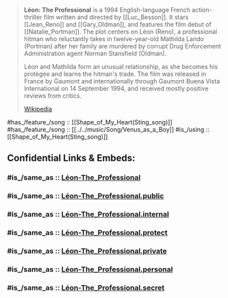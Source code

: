 
> **Léon: The Professional** is a 1994 English-language French action-thriller film 
> written and directed by [[Luc_Besson]]. It stars [[Jean_Reno]] and [[Gary_Oldman]], 
> and features the film debut of [[Natalie_Portman]]. 
> The plot centers on Léon (Reno), a professional hitman who reluctantly takes in 
> twelve-year-old Mathilda Lando (Portman) after her family are murdered 
> by corrupt Drug Enforcement Administration agent Norman Stansfield (Oldman). 
> 
> Léon and Mathilda form an unusual relationship, 
> as she becomes his protégée and learns the hitman's trade. 
> The film was released in France by Gaumont 
> and internationally through Gaumont Buena Vista International on 14 September 1994, 
> and received mostly positive reviews from critics.
>
> [Wikipedia](https://en.wikipedia.org/wiki/L%C3%A9on:%20The%20Professional)

#has_/feature_/song :: [[Shape_of_My_Heart(Sting_song)]] 
#has_/feature_/song :: [[../../music/Song/Venus_as_a_Boy]] 
#is_/using :: [[Shape_of_My_Heart(Sting_song)]] 


## Confidential Links & Embeds: 

### #is_/same_as :: [Léon-The_Professional](/_Standards/Society/Communication/Media/Movie/Movie-Genre/Thriller-Movie/Léon-The_Professional.md) 

### #is_/same_as :: [Léon-The_Professional.public](/_public/Society/Communication/Media/Movie/Movie-Genre/Thriller-Movie/Léon-The_Professional.public.md) 

### #is_/same_as :: [Léon-The_Professional.internal](/_internal/Society/Communication/Media/Movie/Movie-Genre/Thriller-Movie/Léon-The_Professional.internal.md) 

### #is_/same_as :: [Léon-The_Professional.protect](/_protect/Society/Communication/Media/Movie/Movie-Genre/Thriller-Movie/Léon-The_Professional.protect.md) 

### #is_/same_as :: [Léon-The_Professional.private](/_private/Society/Communication/Media/Movie/Movie-Genre/Thriller-Movie/Léon-The_Professional.private.md) 

### #is_/same_as :: [Léon-The_Professional.personal](/_personal/Society/Communication/Media/Movie/Movie-Genre/Thriller-Movie/Léon-The_Professional.personal.md) 

### #is_/same_as :: [Léon-The_Professional.secret](/_secret/Society/Communication/Media/Movie/Movie-Genre/Thriller-Movie/Léon-The_Professional.secret.md)

